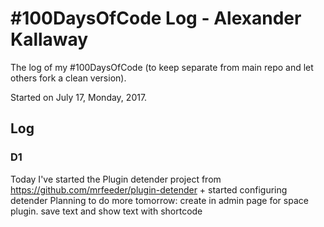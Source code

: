 # #100DaysOfCode Log - Alexander Kallaway
The log of my #100DaysOfCode (to keep separate from main repo and let others fork a clean version).

Started on July 17, Monday, 2017.

## Log

### D1
Today I've started the Plugin detender project from https://github.com/mrfeeder/plugin-detender + started configuring detender
Planning to do more tomorrow: create in admin page for space plugin. save text and show text with shortcode
